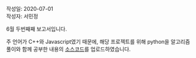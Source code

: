 작성일: 2020-07-01  
작성자: 서민정

6월 두번째째 보고서입니다.

주 언어가 C++와 Javascript였기 때문에, 해당 프로젝트를 위해 python을 알고리즘 풀이와 함께 공부한 내용의 [소스코드](https://github.com/seovalue/Algorithm/tree/master/python/code)를 업로드하였습니다.
